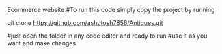 Ecommerce website 
#To run this code simply copy the project by running 

git clone https://github.com/ashutosh7856/Antiques.git 

#just open the folder in any code editor and ready to run 
#use it as you want and make changes 
